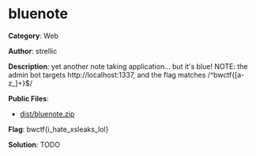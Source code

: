 # bluenote

**Category**: Web

**Author**: strellic

**Description**: yet another note taking application... but it's blue! NOTE: the admin bot targets http://localhost:1337, and the flag matches /^bwctf{[a-z_]+}$/

**Public Files**:
 * [dist/bluenote.zip](dist/bluenote.zip)

**Flag**: bwctf{i_hate_xsleaks_lol}

**Solution**: TODO